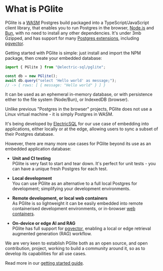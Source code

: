 # What is PGlite

PGlite is a [WASM](https://webassembly.org/) Postgres build packaged into a TypeScript/JavaScript client library, that enables you to run Postgres in the browser, [Node.js](https://nodejs.org/) and [Bun](https://bun.sh/), with no need to install any other dependencies. It's under 3mb Gzipped, and has support for many [Postgres extensions](../extensions/), including [pgvector](../extensions/#pgvector).

Getting started with PGlite is simple: just install and import the NPM package, then create your embedded database:

```js
import { PGlite } from "@electric-sql/pglite";

const db = new PGlite();
await db.query("select 'Hello world' as message;");
// -> { rows: [ { message: "Hello world" } ] }
```

It can be used as an ephemeral in-memory database, or with persistence either to the file system (Node/Bun), or IndexedDB (browser).

Unlike previous "Postgres in the browser" projects, PGlite does not use a Linux virtual machine - it is simply Postgres in WASM.

It's being developed by [ElectricSQL](https://electric-sql.com/) for our use case of embedding into applications, either locally or at the edge, allowing users to sync a subset of their Postgres database.

However, there are many more use cases for PGlite beyond its use as an embedded application database:

- **Unit and CI testing**<br>
  PGlite is very fast to start and tear down. It's perfect for unit tests - you can have a unique fresh Postgres for each test.

- **Local development**<br>
  You can use PGlite as an alternative to a full local Postgres for development; simplifying your development environments.

- **Remote development, or local web containers**<br>
  As PGlite is so lightweight it can be easily embedded into remote containerised development environments, or in-browser [web containers](https://webcontainers.io).

- **On-device or edge AI and RAG**<br>
  PGlite has full support for [pgvector](../extensions/#pgvector), enabling a local or edge retrieval augmented generation (RAG) workflow.

We are very keen to establish PGlite both as an open source, and open contribution, project, working to build a community around it, so as to develop its capabilities for all use cases.

Read more in our [getting started guide](./index.md).
